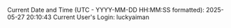 Current Date and Time (UTC - YYYY-MM-DD HH:MM:SS formatted): 2025-05-27 20:10:43
Current User's Login: luckyaiman
